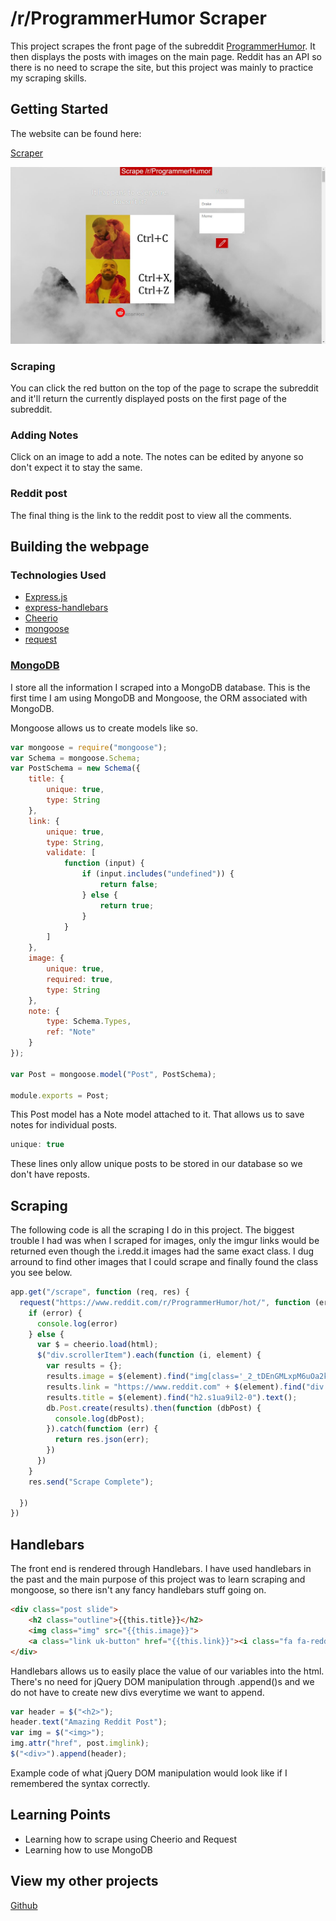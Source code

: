 # /r/ProgrammerHumor Scraper
This project scrapes the front page of the subreddit [ProgrammerHumor](https://www.reddit.com/r/ProgrammerHumor/). It then displays the posts with images on the main page. Reddit has an API so there is no need to scrape the site, but this project was mainly to practice my scraping skills.

## Getting Started
The website can be found here:

[Scraper](https://programmerhumorscraper.herokuapp.com/)

![index](https://raw.githubusercontent.com/liangbryan2/mongoscraper/master/public/index.JPG)
### Scraping
You can click the red button on the top of the page to scrape the subreddit and it'll return the currently displayed posts on the first page of the subreddit.

### Adding Notes
Click on an image to add a note. The notes can be edited by anyone so don't expect it to stay the same.

### Reddit post
The final thing is the link to the reddit post to view all the comments.

## Building the webpage
### Technologies Used
* [Express.js](http://expressjs.com/)
* [express-handlebars](https://www.npmjs.com/package/express-handlebars)
* [Cheerio](https://www.npmjs.com/package/cheerio)
* [mongoose](https://www.npmjs.com/package/mongoose)
* [request](https://www.npmjs.com/package/request)

### [MongoDB](https://www.mongodb.com/)
I store all the information I scraped into a MongoDB database. This is the first time I am using MongoDB and Mongoose, the ORM associated with MongoDB.

Mongoose allows us to create models like so.
``` javascript
var mongoose = require("mongoose");
var Schema = mongoose.Schema;
var PostSchema = new Schema({
    title: {
        unique: true,
        type: String
    },
    link: {
        unique: true,
        type: String,
        validate: [
            function (input) {
                if (input.includes("undefined")) {
                    return false;
                } else {
                    return true;
                }
            }
        ]
    },
    image: {
        unique: true,
        required: true,
        type: String
    },
    note: {
        type: Schema.Types,
        ref: "Note"
    }
});

var Post = mongoose.model("Post", PostSchema);

module.exports = Post;
```
This Post model has a Note model attached to it. That allows us to save notes for individual posts.
```javascript
unique: true
```
These lines only allow unique posts to be stored in our database so we don't have reposts.

## Scraping
The following code is all the scraping I do in this project. The biggest trouble I had was when I scraped for images, only the imgur links would be returned even though the i.redd.it images had the same exact class. I dug arround to find other images that I could scrape and finally found the class you see below.
``` javascript
app.get("/scrape", function (req, res) {
  request("https://www.reddit.com/r/ProgrammerHumor/hot/", function (error, response, html) {
    if (error) {
      console.log(error)
    } else {
      var $ = cheerio.load(html);
      $("div.scrollerItem").each(function (i, element) {
        var results = {};
        results.image = $(element).find("img[class='_2_tDEnGMLxpM6uOa2kaDB3 media-element']").attr("src");
        results.link = "https://www.reddit.com" + $(element).find("div.s1ua9il2-1.fNYpwc").find("a").attr("href");
        results.title = $(element).find("h2.s1ua9il2-0").text();
        db.Post.create(results).then(function (dbPost) {
          console.log(dbPost);
        }).catch(function (err) {
          return res.json(err);
        })
      })
    }
    res.send("Scrape Complete");

  })
})
```
## Handlebars
The front end is rendered through Handlebars. I have used handlebars in the past and the main purpose of this project was to learn scraping and mongoose, so there isn't any fancy handlebars stuff going on.
```html
<div class="post slide">
    <h2 class="outline">{{this.title}}</h2>
    <img class="img" src="{{this.image}}">
    <a class="link uk-button" href="{{this.link}}"><i class="fa fa-reddit" style="font-size:40px;color:red"></i>Reddit Post</a>
</div>
```
Handlebars allows us to easily place the value of our variables into the html. There's no need for jQuery DOM manipulation through .append()s and we do not have to create new divs everytime we want to append.
```javascript
var header = $("<h2>");
header.text("Amazing Reddit Post");
var img = $("<img>");
img.attr("href", post.imglink);
$("<div>").append(header);
```
Example code of what jQuery DOM manipulation would look like if I remembered the syntax correctly.

## Learning Points
* Learning how to scrape using Cheerio and Request
* Learning how to use MongoDB

## View my other projects
[Github](https://github.com/liangbryan2)
